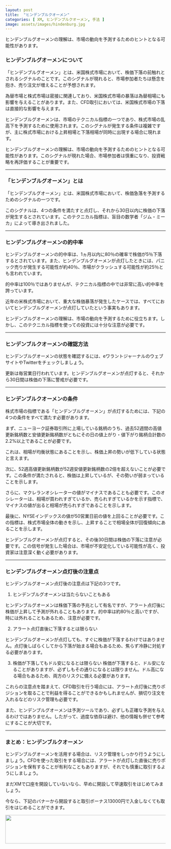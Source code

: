 ```yaml
---
layout: post
title:  "ヒンデンブルクオーメン"
categories: [ XM, ヒンデンブルクオーメン, 手法 ]
image: assets/images/hindenburg.jpg
---
```


ヒンデンブルグオーメンの理解は、市場の動向を予測するためのヒントとなる可能性があります。

### ヒンデンブルグオーメンについて

「ヒンデンブルグオーメン」とは、米国株式市場において、株価下落の前触れとされるシグナルのことです。このシグナルが現れると、市場参加者たちは懸念を抱き、売り注文が増えることが予想されます。

為替市場と株式市場は密接に関連しており、米国株式市場の暴落は為替相場にも影響を与えることがあります。また、CFD取引においては、米国株式市場の下落は直接的な影響を与えます。

ヒンデンブルグオーメンは、市場のテクニカル指標の一つであり、株式市場の乱高下を予測するために使用されます。このシグナルが発生する条件は複雑ですが、主に株式市場における上昇相場と下落相場が同時に出現する場合に現れます。

ヒンデンブルグオーメンの理解は、市場の動向を予測するためのヒントとなる可能性があります。このシグナルが現れた場合、市場参加者は慎重になり、投資戦略を再評価することが重要です。

<hr>

### 「ヒンデンブルグオーメン」とは

 「ヒンデンブルグオーメン」とは、米国株式市場において、株価急落を予測するためのシグナルの一つです。

 このシグナルは、4つの条件を満たすと点灯し、それから30日以内に株価の下落が発生するとされています。このテクニカル指標は、盲目の数学者「ジム・ミーカ」によって導き出されました。

<hr>

### ヒンデンブルグオーメンの的中率

ヒンデンブルグオーメンの的中率は、1ヵ月以内に80％の確率で株価が5％下落するとされています。また、ヒンデンブルグオーメンが点灯したときには、パニック売りが発生する可能性が約40％、市場がクラッシュする可能性が約25％とも言われています。

的中率は100％ではありませんが、テクニカル指標の中では非常に高い的中率を誇っています。

近年の米株式市場において、重大な株価暴落が発生したケースでは、すべてにおいてヒンデンブルグオーメンが点灯していたという事実もあります。

ヒンデンブルグオーメンの理解は、市場の動向を予測するために役立ちます。しかし、このテクニカル指標を使っての投資には十分な注意が必要です。

<hr>

### ヒンデンブルクオーメンの確認方法

ヒンデンブルグオーメンの状態を確認するには、eワラントジャーナルのウェブサイトやTwitterをチェックしましょう。

更新は毎営業日行われています。ヒンデンブルグオーメンが点灯すると、それから30日間は株価の下落に警戒が必要です。

<hr>

### ヒンデンブルクオーメンの条件

株式市場の指標である「ヒンデンブルグオーメン」が点灯するためには、下記の4つの条件をすべて満たす必要があります。

まず、ニューヨーク証券取引所に上場している銘柄のうち、過去52週間の高値更新銘柄数と安値更新銘柄数がともにその日の値上がり・値下がり銘柄合計数の2.2%以上であることが必要です。

これは、相場が均衡状態にあることを示し、株価上昇の勢いが低下している状態と言えます。

次に、52週高値更新銘柄数が52週安値更新銘柄数の2倍を超えないことが必要です。この条件が満たされると、株価は上昇しているが、その勢いが弱まっていることを示します。

さらに、マクレランオシレーターの値がマイナスであることも必要です。このオシレーターは、相場が買われすぎているか、売られすぎているかを示す指標で、マイナスの値が出ると相場が売られすぎであることを示します。

最後に、NYSEインデックスの値が50営業日前の値を上回ることが必要です。この指標は、株式市場全体の動きを示し、上昇することで相場全体が回復傾向にあることを示します。

ヒンデンブルグオーメンが点灯すると、その後30日間は株価の下落に注意が必要です。この信号が発生した場合は、市場が不安定化している可能性が高く、投資家は注意深く動く必要があります。

<hr>

### ヒンデンブルグオーメン点灯後の注意点

ヒンデンブルグオーメン点灯後の注意点は下記の3つです。

1. ヒンデンブルグオーメンは当たらないこともある

ヒンデンブルグオーメンは株価下落の予兆として有名ですが、アラート点灯後に株価が上昇して予測が外れることもあります。的中率は約80％と高いですが、時には外れることもあるため、注意が必要です。

2. アラート点灯直後に下落するとは限らない

ヒンデンブルグオーメンが点灯しても、すぐに株価が下落するわけではありません。点灯後しばらくしてから下落が始まる場合もあるため、焦らず冷静に対処する必要があります。

3. 株価が下落してもドル安になるとは限らない
株価が下落すると、ドル安になることがありますが、必ずしもその通りになるとは限りません。ドル高になる場合もあるため、両方のリスクに備える必要があります。


これらの注意点を踏まえて、CFD取引を行う場合には、アラート点灯後に売りポジションを取ることで利益を得ることができるかもしれませんが、損切り注文を入れるなどのリスク管理も必要です。

また、ヒンデンブルグオーメンは予測ツールであり、必ずしも正確な予測を与えるわけではありません。したがって、過度な依存は避け、他の情報も併せて参考にすることが大切です。



<hr>

### まとめ：ヒンデンブルクオーメン

ヒンデンブルグオーメンを活用する場合は、リスク管理をしっかり行うようにしましょう。CFDを使った取引をする場合には、アラートが点灯した直後に売りポジションを保有することが有利なこともありますが、それでも慎重に取引するようにしましょう。


まだXMで口座を開設していないなら、早めに開設して早速取引をはじめてみましょう。

今なら、下記のバナーから開設すると取引ボーナス13000円で入金しなくても取引をはじめることができます。

<a href="https://clicks.affstrack.com/c?m=7952&c=550036" referrerpolicy="no-referrer-when-downgrade"><img src="https://ads.affstrack.com/i/7952?c=550036" width="728" height="90" referrerpolicy="no-referrer-when-downgrade"/></a>


